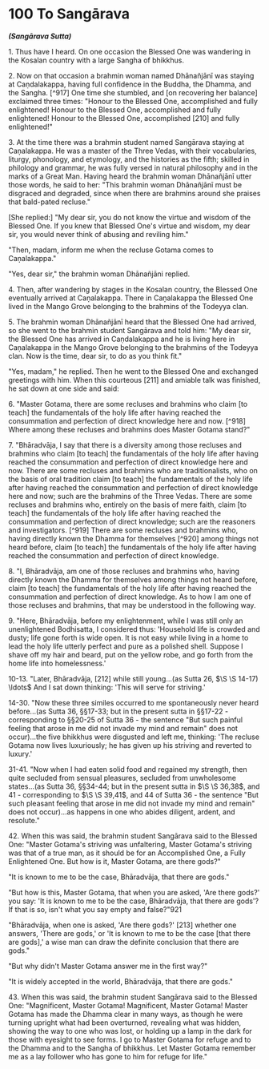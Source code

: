 # 100 To Sangārava
***(Sangārava Sutta)***

1\. Thus have I heard. On one occasion the Blessed One was wandering in the Kosalan country with a large Sangha of bhikkhus.

2\. Now on that occasion a brahmin woman named Dhānañjānī was staying at Caṇdalakappa, having full confidence in the Buddha, the Dhamma, and the Sangha. [^917] One time she stumbled, and [on recovering her balance] exclaimed three times: "Honour to the Blessed One, accomplished and fully enlightened! Honour to the Blessed One, accomplished and fully enlightened! Honour to the Blessed One, accomplished [210] and fully enlightened!"

3\. At the time there was a brahmin student named Sangārava staying at Caṇ̣alakappa. He was a master of the Three Vedas, with their vocabularies, liturgy, phonology, and etymology, and the histories as the fifth; skilled in philology and grammar, he was fully versed in natural philosophy and in the marks of a Great Man. Having heard the brahmin woman Dhānañjānī utter those words, he said to her: "This brahmin woman Dhānañjānī must be disgraced and degraded, since when there are brahmins around she praises that bald-pated recluse."

[She replied:] "My dear sir, you do not know the virtue and wisdom of the Blessed One. If you knew that Blessed One's virtue and wisdom, my dear sir, you would never think of abusing and reviling him."

"Then, madam, inform me when the recluse Gotama comes to Caṇ̣alakappa."

"Yes, dear sir," the brahmin woman Dhānañjāni replied.

4\. Then, after wandering by stages in the Kosalan country, the Blessed One eventually arrived at Caṇ̣alakappa. There in Caṇ̣alakappa the Blessed One lived in the Mango Grove belonging to the brahmins of the Todeyya clan.

5\. The brahmin woman Dhānañjānī heard that the Blessed One had arrived, so she went to the brahmin student Sangārava and told him: "My dear sir, the Blessed One has arrived in Caṇdalakappa and he is living here in Caṇ̣alakappa in the Mango Grove belonging to the brahmins of the Todeyya clan. Now is the time, dear sir, to do as you think fit."

"Yes, madam," he replied. Then he went to the Blessed One and exchanged greetings with him. When this courteous [211] and amiable talk was finished, he sat down at one side and said:

6\. "Master Gotama, there are some recluses and brahmins who claim [to teach] the fundamentals of the holy life after having reached the consummation and perfection of direct knowledge here and now. [^918] Where among these recluses and brahmins does Master Gotama stand?"

7\. "Bhāradvāja, I say that there is a diversity among those recluses and brahmins who claim [to teach] the fundamentals of the holy life after having reached the consummation and perfection of direct knowledge here and now. There are some recluses and brahmins who are traditionalists, who on the basis of oral tradition claim [to teach] the fundamentals of the holy life after having reached the consummation and perfection of direct knowledge here and now; such are the brahmins of the Three Vedas. There are some recluses and brahmins who, entirely on the basis of mere faith, claim [to teach] the fundamentals of the holy life after having reached the consummation and perfection of direct knowledge; such are the reasoners and investigators. [^919] There are some recluses and brahmins who, having directly known the Dhamma for themselves [^920] among things not heard before, claim [to teach] the fundamentals of the holy life after having reached the consummation and perfection of direct knowledge.

8\. "I, Bhāradvāja, am one of those recluses and brahmins who, having directly known the Dhamma for themselves among things not heard before, claim [to teach] the fundamentals of the holy life after having reached the consummation and perfection of direct knowledge. As to how I am one of those recluses and brahmins, that may be understood in the following way.

9\. "Here, Bhāradvāja, before my enlightenment, while I was still only an unenlightened Bodhisatta, I considered thus:
'Household life is crowded and dusty; life gone forth is wide open. It is not easy while living in a home to lead the holy life utterly perfect and pure as a polished shell. Suppose I shave off my hair and beard, put on the yellow robe, and go forth from the home life into homelessness.'

10-13. "Later, Bhāradvāja, [212] while still young...(as Sutta 26, $\S \S 14-17) \ldots$ And I sat down thinking: 'This will serve for striving.'

14-30. "Now these three similes occurred to me spontaneously never heard before...(as Sutta 36, §§17-33; but in the present sutta in §§17-22 - corresponding to §§20-25 of Sutta 36 - the sentence "But such painful feeling that arose in me did not invade my mind and remain" does not occur)...the five bhikkhus were disgusted and left me, thinking: 'The recluse Gotama now lives luxuriously; he has given up his striving and reverted to luxury.'

31-41. "Now when I had eaten solid food and regained my strength, then quite secluded from sensual pleasures, secluded from unwholesome states...(as Sutta 36, §§34-44; but in the present sutta in $\S \S 36,38$, and 41 - corresponding to $\S \S 39,41$, and 44 of Sutta 36 - the sentence "But such pleasant feeling that arose in me did not invade my mind and remain" does not occur)...as happens in one who abides diligent, ardent, and resolute."

42\. When this was said, the brahmin student Sangārava said to the Blessed One: "Master Gotama's striving was unfaltering, Master Gotama's striving was that of a true man, as it should be for an Accomplished One, a Fully Enlightened One. But how is it, Master Gotama, are there gods?"

"It is known to me to be the case, Bhāradvāja, that there are gods."

"But how is this, Master Gotama, that when you are asked, 'Are there gods?' you say: 'It is known to me to be the case, Bhāradvāja, that there are gods'? If that is so, isn't what you say empty and false?"921

"Bhāradvāja, when one is asked, 'Are there gods?' [213] whether one answers, 'There are gods,' or 'It is known to me to be the case [that there are gods],' a wise man can draw the definite conclusion that there are gods."

"But why didn't Master Gotama answer me in the first way?"

"It is widely accepted in the world, Bhāradvāja, that there are gods."

43\. When this was said, the brahmin student Sangārava said to the Blessed One: "Magnificent, Master Gotama! Magnificent, Master Gotama! Master Gotama has made the Dhamma clear in many ways, as though he were turning upright what had been overturned, revealing what was hidden, showing the way to one who was lost, or holding up a lamp in the dark for those with eyesight to see forms. I go to Master Gotama for refuge and to the Dhamma and to the Sangha of bhikkhus. Let Master Gotama remember me as a lay follower who has gone to him for refuge for life."